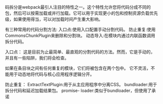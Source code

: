 码拆分是webpack最引人注目的特性之一。这个特性允许您将代码分成不同的包，然后可以按需加载或并行加载。它可以用于实现更小的包和控制资源负载优先级，如果使用得当，可以对加载时间产生重大影响。

有三种常用的代码分割方法:
入口点:使用入口配置手动分割代码。
防止重复:使用CommonsChunkPlugin来删除和分割块。
动态导入:在模块内通过内联函数调用拆分代码。


入口点：
这是目前为止最简单、最直观的分割代码的方法。然而，它是手动的，并且有一些陷阱，我们将会检查。

如果在条目块之间有任何重复的模块，它们将被包含在两个包中。
它不灵活，不能用于动态地将代码与核心应用程序逻辑分开。


防止重复：
ExtractTextPlugin:用于从主应用程序中分离CSS。
bundloader:用于拆分代码和延迟加载结果包。
promise- loader:类似于bundloader，但使用了承诺